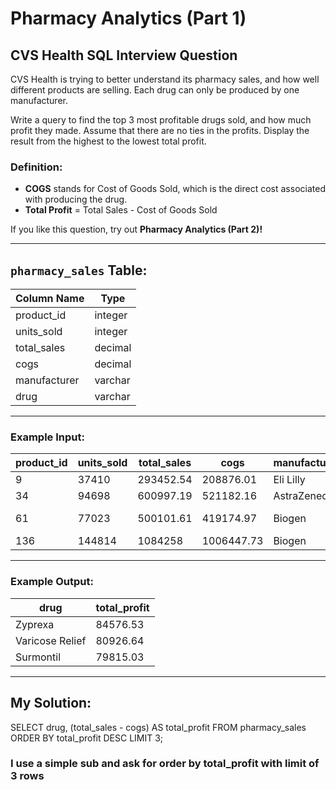# Pharmacy Analytics (Part 1)
## CVS Health SQL Interview Question

CVS Health is trying to better understand its pharmacy sales, and how well different products are selling. Each drug can only be produced by one manufacturer.

Write a query to find the top 3 most profitable drugs sold, and how much profit they made. Assume that there are no ties in the profits. Display the result from the highest to the lowest total profit.

### Definition:
- **COGS** stands for Cost of Goods Sold, which is the direct cost associated with producing the drug.
- **Total Profit** = Total Sales - Cost of Goods Sold

If you like this question, try out **Pharmacy Analytics (Part 2)!**

---

## `pharmacy_sales` Table:
| Column Name   | Type    |
|--------------|---------|
| product_id   | integer |
| units_sold   | integer |
| total_sales  | decimal |
| cogs         | decimal |
| manufacturer | varchar |
| drug         | varchar |

---

### Example Input:
| product_id | units_sold | total_sales | cogs       | manufacturer | drug            |
|------------|------------|-------------|------------|--------------|----------------|
| 9          | 37410      | 293452.54   | 208876.01  | Eli Lilly    | Zyprexa        |
| 34         | 94698      | 600997.19   | 521182.16  | AstraZeneca  | Surmontil      |
| 61         | 77023      | 500101.61   | 419174.97  | Biogen       | Varicose Relief|
| 136        | 144814     | 1084258     | 1006447.73 | Biogen       | Burkhart       |

---

### Example Output:
| drug            | total_profit |
|----------------|-------------|
| Zyprexa        | 84576.53     |
| Varicose Relief| 80926.64     |
| Surmontil      | 79815.03     |

---

## My Solution:
SELECT drug, (total_sales - cogs) AS total_profit FROM pharmacy_sales ORDER BY total_profit DESC LIMIT 3;

### I use a simple sub and ask for order by total_profit with limit of 3 rows
